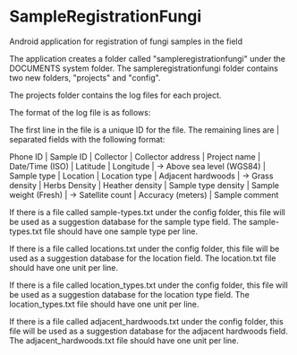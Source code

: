 # SampleRegistrationFungi
Android application for registration of fungi samples in the field

The application creates a folder called "sampleregistrationfungi" under the DOCUMENTS system folder.
The sampleregistrationfungi folder contains two new folders, "projects" and "config".

The projects folder contains the log files for each project.

The format of the log file is as follows:

The first line in the file is a unique ID for the file.
The remaining lines are | separated fields with the following format:

Phone ID | Sample ID | Collector | Collector address | Project name | Date/Time (ISO) | Latitude | Longitude |
	->	Above sea level (WGS84) | Sample type | Location | Location type | Adjacent hardwoods |
	->	Grass density | Herbs Density | Heather density | Sample type density | Sample weight (Fresh) |
	->	Satellite count | Accuracy (meters) | Sample comment

If there is a file called sample-types.txt under the config folder, this file will be used as a
suggestion database for the sample type field. The sample-types.txt file should have one sample type per line.

If there is a file called locations.txt under the config folder, this file will be used as a
suggestion database for the location field. The location.txt file should have one unit per line.

If there is a file called location_types.txt under the config folder, this file will be used as a
suggestion database for the location type field. The location_types.txt file should have one unit per line.

If there is a file called adjacent_hardwoods.txt under the config folder, this file will be used as a
suggestion database for the adjacent hardwoods field. The adjacent_hardwoods.txt file should have one unit per line.